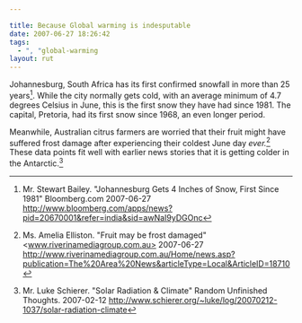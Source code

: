```yaml
---

title: Because Global warming is indesputable
date: 2007-06-27 18:26:42
tags:
  - ", "global-warming
layout: rut
---
```


Johannesburg, South Africa has its first confirmed snowfall in more than 25 years[^sa1].  While the city normally gets cold, with an average minimum of 4.7 degrees Celsius in June, this is the first snow they have had since 1981.   The capital, Pretoria, had its first snow since 1968, an even longer period.

Meanwhile, Australian citrus farmers are worried that their fruit might have suffered frost damage after experiencing their coldest June day *ever.*[^aufrost1]  These data points fit well with earlier news stories that it is getting colder in the Antarctic.[^anarctic1]

[^sa1]: Mr. Stewart Bailey.  "Johannesburg Gets 4 Inches of Snow, First Since 1981" Bloomberg.com  2007-06-27 <http://www.bloomberg.com/apps/news?pid=20670001&refer=india&sid=awNaI9yDGOnc>
[^aufrost1]: Ms. Amelia Elliston.  "Fruit may be frost damaged"  <www.riverinamediagroup.com.au> 2007-06-27 <http://www.riverinamediagroup.com.au/Home/news.asp?publication=The%20Area%20News&articleType=Local&ArticleID=18710>
[^anarctic1]: Mr. Luke Schierer.  "Solar Radiation & Climate" Random Unfinished Thoughts.  2007-02-12 <http://www.schierer.org/~luke/log/20070212-1037/solar-radiation-climate>

